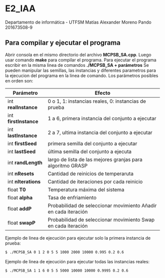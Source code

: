 # E2_IAA
Departamento de informática - UTFSM
Matías Alexander Moreno Pando
201673508-9

## Para compilar y ejecutar el programa
Abrir consola en el mismo directorio del archivo **MCPSB_SA.cpp**. Luego usar comando **make** para compilar el programa.
Para ejecutar el programa escribir en la misma linea de comandos **./MCPSB_SA  + parámetros**
Se pueden manipular las semillas, las instancias y diferentes parametros para la ejecucion del programa en la linea de comando. Los parámetros posibles en orden son:

| Parámetro | Efecto |
| ------ | ------ |
| int **realInstance** | 0 o 1, 1: instancias reales, 0: instancias de prueba |
| int **firstInstance** | 1 a 6, primera instancia del conjunto a ejecutar |
| int **lastInstance** | 2 a 7, ultima instancia del conjunto a ejecutar |
| int **firstSeed** | primera semilla del conjunto a ejecutar |
| int **lastSeed** | última semilla del conjunto a ejecuta |
| int **randLength** | largo de lista de las mejores granjas para algoritmo GRASP |
| int **nResets** | Cantidad de reinicios de temperaruta |
| int **nIterations** | Cantidad de iteraciones por cada reinicio |
| float **T0** | Temperatura máxima del sistema |
| float **alpha** | Tasa de enfriamiento |
| float **addP** | Probabilidad de seleccionar movimiento Añadir en cada iteración |
| float **swapP** | Probabilidad de seleccionar movimiento Swap en cada iteración |

Ejemplo de linea de ejecución para ejecutar solo la primera instancia de prueba:
```sh
$ ./MCPSB_SA 0 1 2 0 5 5 1000 2000 10000 0.995 0.2 0.6
```

Ejemplo de linea de ejecución para ejecutar todas las instancias reales:
```sh
$ ./MCPSB_SA 1 1 6 0 5 5 5000 10000 10000 0.9995 0.2 0.6
```
